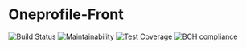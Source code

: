 # Oneprofile-Front

[![Build Status](https://travis-ci.org/newlight77/oneprofile-front.svg?branch=master)](https://travis-ci.org/newlight77/oneprofile-front)
[![Maintainability](https://api.codeclimate.com/v1/badges/14863fb04fa26fb114db/maintainability)](https://codeclimate.com/github/newlight77/oneprofile-front/maintainability)
[![Test Coverage](https://api.codeclimate.com/v1/badges/14863fb04fa26fb114db/test_coverage)](https://codeclimate.com/github/newlight77/oneprofile-front/test_coverage)
[![BCH compliance](https://bettercodehub.com/edge/badge/newlight77/oneprofile-front?branch=master)](https://bettercodehub.com/)

